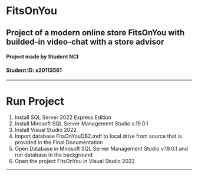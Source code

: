 # FitsOnYou

## Project of a modern online store FitsOnYou with builded-in video-chat with a store advisor

#### Project made by Student NCI
#### Student ID: x20113561
---
# Run Project
1. Install SQL Server 2022 Express Edition
2. Install Mirosoft SQL Server Management Studio v.19.0.1
3. Install Visual Studio 2022
4. Import database FitsOnYouDB2.mdf to local drive from source that is provided in the Final Documentation
5. Open Database in Mirosoft SQL Server Management Studio v.19.0.1 and run database in the background
6. Open the project FitsOnYou in Visual Studio 2022
---
